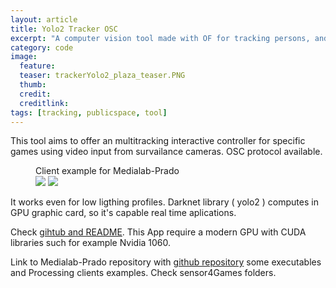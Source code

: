 ```yaml
---
layout: article
title: Yolo2 Tracker OSC
excerpt: "A computer vision tool made with OF for tracking persons, and share results by OSC"
category: code
image: 
  feature: 
  teaser: trackerYolo2_plaza_teaser.PNG
  thumb: 
  credit: 
  creditlink: 
tags: [tracking, publicspace, tool]
---
```

This tool aims to offer an multitracking interactive controller for specific games using video input from survailance cameras. OSC protocol available. 

<figure class="half">
	<figcaption>Client example for Medialab-Prado</figcaption>
	<img src="https://c1.staticflickr.com/5/4601/25356852558_bbab6d98cc.jpg">
	<img src="https://c1.staticflickr.com/5/4736/25356850868_dcac9ae3fb_c.jpg">
</figure>

It works even for low ligthing profiles. Darknet library ( yolo2 ) computes in GPU graphic card, so it's capable real time aplications. 

Check [gihtub and README](https://github.com/carlesgutierrez/fachada-yolo2Tracking/). This App require a modern GPU with CUDA libraries such for example Nvidia 1060.

Link to Medialab-Prado repository with [github repository](https://github.com/medialab-prado/RecursosFachada) some executables and Processing clients examples. Check sensor4Games folders. 